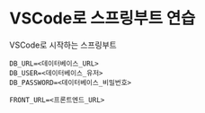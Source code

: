 # VSCode로 스프링부트 연습

VSCode로 시작하는 스프링부트

```env
DB_URL=<데이터베이스_URL>
DB_USER=<데이터베이스_유저>
DB_PASSWORD=<데이터베이스_비밀번호>

FRONT_URL=<프론트엔드_URL>
```
